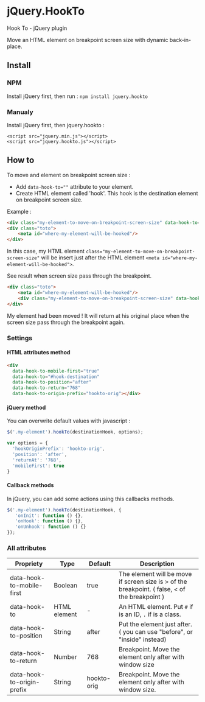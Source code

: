 # jQuery.HookTo

Hook To - jQuery plugin

Move an HTML element on breakpoint screen size with dynamic back-in-place.

## Install

### NPM
Install jQuery first, then run :
`npm install jquery.hookto`

### Manualy 
Install jQuery first, then jquery.hookto :
```
<script src="jquery.min.js"></script>
<script src="jquery.hookto.js"></script>
```

## How to
To move and element on breakpoint screen size :
* Add ``data-hook-to=""`` attribute to your element.
* Create HTML element called 'hook'. This hook is the destination element on breakpoint screen size.

Example :
```HTMl
<div class="my-element-to-move-on-breakpoint-screen-size" data-hook-to="#where-my-element-will-be-hooked"></div>
<div class="toto">
    <meta id="where-my-element-will-be-hooked"/>
</div>
```
In this case, my HTML element ``class="my-element-to-move-on-breakpoint-screen-size"`` will be insert just after the HTML element ``<meta id="where-my-element-will-be-hooked">``.

See result when screen size pass through the breakpoint.
```HTMl
<div class="toto">
    <meta id="where-my-element-will-be-hooked"/>
    <div class="my-element-to-move-on-breakpoint-screen-size" data-hook-to="#where-my-element-will-be-hooked"></div>
</div>
```
My element had been moved ! It will return at his original place when the screen size pass through the breakpoint again.



### Settings

#### HTML attributes method

```HTMl
<div 
  data-hook-to-mobile-first="true"
  data-hook-to="#hook-destination" 
  data-hook-to-position="after" 
  data-hook-to-return="768"
  data-hook-to-origin-prefix="hookto-orig"></div>
```

#### jQuery method
You can overwrite default values with javascript :
```javascript
$('.my-element').hookTo(destinationHook, options);
```

```js
var options = {
  'hookOriginPrefix': 'hookto-orig',
  'position': 'after',
  'returnAt': '768',
  'mobileFirst': true
}
```

#### Callback methods
In jQuery, you can add some actions using this callbacks methods.
```js
$('.my-element').hookTo(destinationHook, {
   'onInit': function () {},
   'onHook': function () {},
   'onUnhook': function () {}
});
```

### All attributes
 
 Propriety | Type | Default | Description
 --------- | ---- | ------- | -----------  
 data-hook-to-mobile-first | Boolean | true | The element will be move if screen size is > of the breakpoint. ( false, < of the breakpoint )
 data-hook-to | HTML element | - | An HTML element. Put ``#`` if is an ID, ``.`` if is a class.
 data-hook-to-position | String | after | Put the element just after. ( you can use "before", or "inside" instead)
 data-hook-to-return | Number | 768 | Breakpoint. Move the element only after with window size
 data-hook-to-origin-prefix | String | hookto-orig | Breakpoint. Move the element only after with window size.

